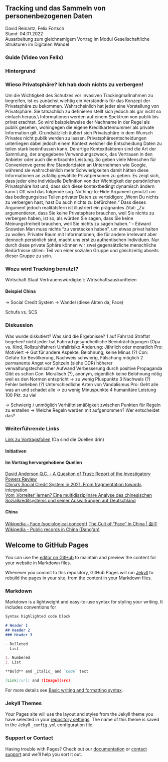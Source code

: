 ## Tracking und das Sammeln von personenbezogenen Daten
David Reinartz, Felix Förtsch  
Stand: 04.01.2022  
Ausarbeitung zum gleichnamigem Vortrag im Modul Gesellschaftliche Strukturen im Digitalen Wandel

### Guide (Video von Felix)

### Hintergrund
### Wieso Privatsphäre? Ich hab doch nichts zu verbergen!
Um die Wichtigkeit des Schutzes vor invasiven Trackingmaßnahmen zu begreifen, ist es zunächst wichtig ein Verständnis für das Konzept der Privatsphäre zu bekommen.
Wahrscheinlich hat jeder eine Vorstellung von Privatsphäre.
Sie tatsächlich zu definieren stellt sich jedoch als gar nicht so einfach heraus.\\
Informationen werden auf einem Spektrum von publik bis privat erachtet.
So wird beispielsweise der Nachname in der Regel als publik gesehen, wohingegen die eigene Kreditkartennummer als private Information gilt.
Grundsätzlich äußert sich Privatsphäre in dem Wunsch Privates nicht publik werden zu lassen.
Privatsphäreentscheidungen unterliegen dabei jedoch einem Kontext welcher die Entscheidung Daten zu teilen stark beeinflussen kann.
Derartige Kontextfaktoren sind die Art der Sammlung, der angegebene Verwendungszweck, das Vertrauen in den Anbieter oder auch die erbrachte Leistung.
So geben viele Menschen für Convenienve gerne ihre Standortdaten an Unternehmen wie Google, während sie wahrscheinlich mehr Schwierigkeiten damit hätten diese Informationen an zufällig gewählte Privatpersonen zu geben.
Es zeigt sich, dass jeder eine individuelle Definition von der Wichtigkeit der persönlichen Privatsphäre hat und, dass sich diese kontextbedingt dynamisch ändern kann.\\
Oft wird das folgende sog. Nothing-to-Hide Argument genutzt um das bedingungslose Teilen privater Daten zu verteidigen: „Wenn Du nichts zu verbergen hast, hast Du auch nichts zu befürchten.“
Dass dieses Argument jedoch realitätsfern ist illustriert ein prägnantes Zitat:
„Zu argumentieren, dass Sie keine Privatsphäre brauchen, weil Sie nichts zu verbergen haben, ist so, als würden Sie sagen, dass Sie keine Meinungsfreiheit brauchen, weil Sie nichts zu sagen haben.“
– Edward Snowden
Man muss nichts “zu verstecken haben”, um etwas privat halten zu wollen.
Privater Raum mit Informationen, die für andere irrelevant aber dennoch persönlich sind, macht uns erst zu authentischen Individuen.
Nur durch diese private Sphäre können wir zwei gegensätzliche menschliche Bedürfnisse stillen: Teil von einer sozialen Gruppe und gleichzeitig abseits dieser Gruppe zu sein.

### Wozu wird Tracking benutzt?
Wirtschaft
Staat
Vertrauenswürdigkeit: Wirtschaftsauskunfteien

#### Beispiel China
-> Social Credit System
-> Wandel (diese Akten da, Face)

Schufa vs. SCS


### Diskussion
Was wurde diskutiert?
Was sind die Ergebnisse?
1
auf Fahrrad Straftat begehen!
nicht jeder hat Fahrrad
gesundheitliche Beeinträchtigungen (Opa vs. Kind, Rollstuhlfahrer)
Unfallrisiko
Änderung: Jährlich oder monatlich
Pro: Motiviert -> Gut für andere Aspekte, Belohnung, keine Minus (?)
Con: Gefahr für Bevölkerung, Nachweis schwierig, Fälschung möglich
2
permanente Angst vor Spitzeln (siehe DDR)
höherer verwaltungstechnischer Aufwand
Verbesserung durch positive Propaganda
Gibt es schon
Con: Moralisch (?), anonym, eigentlich keine Belohnung nötig weil es den Normen entspricht
-> zu wenig Pluspunkte
3
Nachweis (?)
Fehler beheben (?)
Unterschiedliche Arten von Vandalismus
Pro: Geht alle was an und schadet alle
-> zu wenig Minuspunkte
4
humanitäre Leistung
100 Pkt. zu viel

-> Schwierig / unmöglich Verhältnismäßigkeit zwischen Punkten für Regeln zu erstellen
-> Welche Regeln werden mit aufgenommen? Wer entscheidet das?

### Weiterführende Links
[Link zu Vortragsfolien](https://docs.google.com/presentation/d/1xQjetL0wlfX8nB_Xtyn0zT5Ylv_OmDFtHNt0KudGCxs/edit?usp=sharing) (Da sind die Quellen drin)  
#### Initiativen
[]()
[]()
[]()
[]()
[]()
[]()
#### Im Vortrag hervorgehobene Quellen  
[David Anderson Q.C. - A Question of Trust: Report of the Investigatory Powers Review ](https://www.gov.uk/government/publications/a-question-of-trust-report-of-the-investigatory-powers-review)  
[China’s Social Credit System in 2021: From fragmentation towards integration](https://merics.org/en/report/chinas-social-credit-system-2021-fragmentation-towards-integration)  
[Vom ‚Vorreiter‘ lernen? Eine multidisziplinäre Analyse des chinesischen Sozialkreditsystems und seiner Auswirkungen auf Deutschland](https://www.bidt.digital/forschungsprojekt-sozialkreditsystem)  
#### China
[Wikipedia - Face (sociological concept)](https://en.wikipedia.org/wiki/Face_(sociological_concept)#Chinese)  
[The Cult of “Face” in China | 面子](https://www.china-mike.com/chinese-culture/cult-of-face/)  
[Wikipedia - Public records in China (Dang'an)](https://en.wikipedia.org/wiki/Public_records_in_China)  




## Welcome to GitHub Pages

You can use the [editor on GitHub](https://github.com/torond/tracking-info/edit/gh-pages/index.md) to maintain and preview the content for your website in Markdown files.

Whenever you commit to this repository, GitHub Pages will run [Jekyll](https://jekyllrb.com/) to rebuild the pages in your site, from the content in your Markdown files.

### Markdown

Markdown is a lightweight and easy-to-use syntax for styling your writing. It includes conventions for

```markdown
Syntax highlighted code block

# Header 1
## Header 2
### Header 3

- Bulleted
- List

1. Numbered
2. List

**Bold** and _Italic_ and `Code` text

[Link](url) and ![Image](src)
```

For more details see [Basic writing and formatting syntax](https://docs.github.com/en/github/writing-on-github/getting-started-with-writing-and-formatting-on-github/basic-writing-and-formatting-syntax).

### Jekyll Themes

Your Pages site will use the layout and styles from the Jekyll theme you have selected in your [repository settings](https://github.com/torond/tracking-info/settings/pages). The name of this theme is saved in the Jekyll `_config.yml` configuration file.

### Support or Contact

Having trouble with Pages? Check out our [documentation](https://docs.github.com/categories/github-pages-basics/) or [contact support](https://support.github.com/contact) and we’ll help you sort it out.
